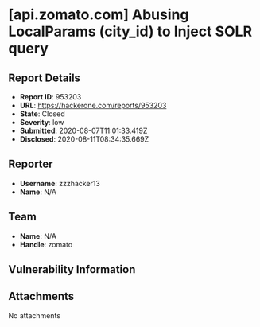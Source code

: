 # [api.zomato.com] Abusing LocalParams (city_id) to Inject SOLR query

## Report Details
- **Report ID**: 953203
- **URL**: https://hackerone.com/reports/953203
- **State**: Closed
- **Severity**: low
- **Submitted**: 2020-08-07T11:01:33.419Z
- **Disclosed**: 2020-08-11T08:34:35.669Z

## Reporter
- **Username**: zzzhacker13
- **Name**: N/A

## Team
- **Name**: N/A
- **Handle**: zomato

## Vulnerability Information


## Attachments
No attachments
